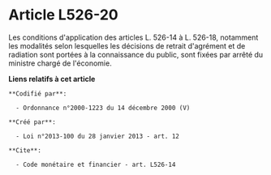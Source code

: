 # Article L526-20

Les conditions d'application des articles L. 526-14 à L. 526-18, notamment les modalités selon lesquelles les décisions de
retrait d'agrément et de radiation sont portées à la connaissance du public, sont fixées par arrêté du ministre chargé de
l'économie.

**Liens relatifs à cet article**

	**Codifié par**:

	  - Ordonnance n°2000-1223 du 14 décembre 2000 (V)

	**Créé par**:

	  - Loi n°2013-100 du 28 janvier 2013 - art. 12

	**Cite**:

	  - Code monétaire et financier - art. L526-14
